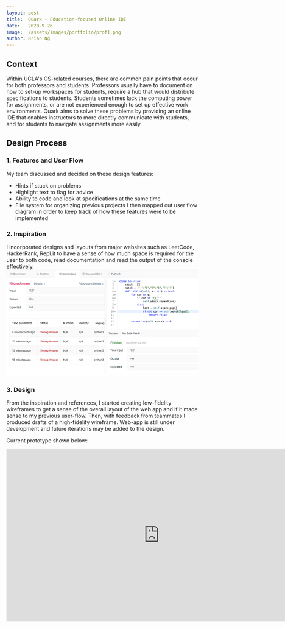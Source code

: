 ```yaml
---
layout: post
title:  Quark - Education-focused Online IDE
date:   2020-9-26
image:  /assets/images/portfolio/prof1.png
author: Brian Ng
---
```


## Context
Within UCLA's CS-related courses, there are common pain points that occur for both professors and students. Professors usually have to document on how to set-up workspaces for students, require a hub that would distribute specifications to students. Students sometimes lack the computing power for assignments, or are not experienced enough to set up effective work environments. Quark aims to solve these problems by providing an online IDE that enables instructors to more directly communicate with students, and for students to navigate assignments more easily.

## Design Process

### 1. Features and User Flow
My team discussed and decided on these design features:
* Hints if stuck on problems
* Highlight text to flag for advice
* Ability to code and look at specifications at the same time
* File system for organizing previous projects
I then mapped out user flow diagram in order to keep track of how these features were to be implemented

### 2. Inspiration
I incorporated designs and layouts from major websites such as LeetCode, HackerRank, Repl.it to have a sense of how much space is required for the user to both code, read documentation and read the output of the console effectively.
<img src = "assets\images\examples\image_1556071101.png">

### 3. Design
From the inspiration and references, I started creating low-fidelity wireframes to get a sense of the overall layout of the web app and if it made sense to my previous user-flow. Then, with feedback from teammates I produced drafts of a high-fidelity wireframe. Web-app is still under development and future iterations may be added to the design.

Current prototype shown below:

<iframe style="border: 1px solid rgba(0, 0, 0, 0.1);" width="800" height="450" src="https://www.figma.com/embed?embed_host=share&url=https%3A%2F%2Fwww.figma.com%2Fproto%2F1TIsdkflrGgguMPbCtZcH5%2FSapphire-Tundra%3Fnode-id%3D1%253A2%26scaling%3Dmin-zoom" allowfullscreen></iframe>